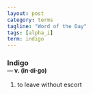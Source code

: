 ```yaml
---
layout: post
category: terms
tagline: "Word of the Day"
tags: [alpha_i]
term: indigo
---
```


<h3>Indigo<br/> <small>&mdash; v. (in<span>&middot;</span>di<span>&middot;</span>go)</small></h3>
<p><ol><li>to leave without escort</li>
</ol></p>
